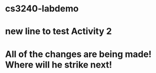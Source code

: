 # cs3240-labdemo
# new line to test Activity 2
# All of the changes are being made! Where will he strike next!
